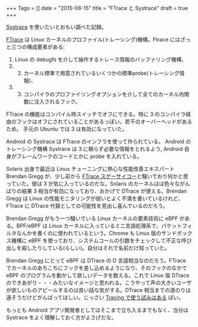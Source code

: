 +++
Tags = []
date = "2015-06-15"
title = "FTrace と Systrace"
draft = true
+++

[Systrace](http://developer.android.com/tools/help/systrace.html) を使いたいとおもい調べた記録。

[FTrace](https://www.kernel.org/doc/Documentation/trace/ftrace.txt) は Linux カーネルのプロファイル(トレーシング)機構。Ftrace にはざっと三つの構成要素がある:
1. Linux の debugfs を介して操作するトレース情報のバッファリング機構、
2. 2. カーネル標準で用意されているいくつかの標準probe(トレーシング情報)、
3. 3. コンパイラのプロファイリングオプションを介して全てのカーネル内関数に注入されるフック。

FTrace の機能はコンパイル時スイッチでオフにできる。特に 3 のコンパイラ経由のフックはオフにされていることがあるっぽい。若干のオーバーヘッドがあるため。
手元の Ubuntu では 3 は有効になっていた。

Android の Systrace は FTrace のインフラを使って作られている。
Android のトレーシング機構 Systrace は 3 に頼らず必要な情報をとれるよう, Android 自身がフレームワークのコードとかに probe を入れている。

Solaris 出身で最近は Linux チューニングに熱心な性能改善エキスパート Brendan Gregg が、少し前から [FTrace スゲーサイコー](https://lwn.net/Articles/608497/)と騒いでおり何かと思っていた。彼は 3 が気に入っているのだな。Solaris のカーネルはは色々ながんばりの結果 3 相当が有効になっており、おかげで DTrace が使える。Brendan Gregg は Linux の性能モニタリングが弱いとよく不満を書いているけれど、FTrace に DTrace 代替としての可能性を見出し喜んでいるのだろう。

Brendan Gregg がもう一つ騒いでいる Linux カーネルの要素技術に eBPF がある。BPF/eBPF は Linux カーネルに入っているミニ言語処理系で、パケットフィルタなんかを書くのに使われているという。Chrome も Linux 版のサンドボックス機構に eBPF を使っており、システムコールの引数をチェックして不正な呼び出しを殺したりしている(らしい)。自分はそれで名前だけ知っていた。

Brendan Gregg にとって eBPF は DTrace の D 言語相当なのだろう。FTrace でカーネルのあちこちにフックを差し込めるようになり、そのフックのなかで eBPF のプログラムを動かして欲しいデータを数える。これで Linux 版 DTrace のできあがり・・・みたいなイメージと思われる。こうやって声の大きいユーザが欲しいものアピールするのは良い話な気がする。DTrace 相当までの道のりは遠そうだけどがんばってほしい。じっさい [Tracing で使う試みはある](https://lwn.net/Articles/599755/) ぽい。

もっとも Android アプリ開発者としてはそこまで立ち入るまでもなく、当分は Systrace をよく理解しておく方がよさげだな。
